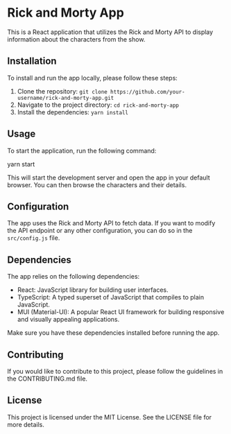 # Rick and Morty App

This is a React application that utilizes the Rick and Morty API to display information about the characters from the show.

## Installation

To install and run the app locally, please follow these steps:

1. Clone the repository: `git clone https://github.com/your-username/rick-and-morty-app.git`
2. Navigate to the project directory: `cd rick-and-morty-app`
3. Install the dependencies: `yarn install`

## Usage

To start the application, run the following command:


yarn start


This will start the development server and open the app in your default browser. You can then browse the characters and their details.

## Configuration

The app uses the Rick and Morty API to fetch data. If you want to modify the API endpoint or any other configuration, you can do so in the `src/config.js` file.

## Dependencies

The app relies on the following dependencies:

- React: JavaScript library for building user interfaces.
- TypeScript: A typed superset of JavaScript that compiles to plain JavaScript.
- MUI (Material-UI): A popular React UI framework for building responsive and visually appealing applications.

Make sure you have these dependencies installed before running the app.

## Contributing

If you would like to contribute to this project, please follow the guidelines in the CONTRIBUTING.md file.

## License

This project is licensed under the MIT License. See the LICENSE file for more details.
